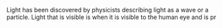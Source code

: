 Light has been discovered by physicists describing light as a wave or a particle. Light that is visible is when it is visible to the human eye and is pr
